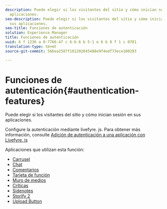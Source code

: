 ```yaml
---
description: Puede elegir si los visitantes del sitio y cómo inician sesión en sus
  aplicaciones.
seo-description: Puede elegir si los visitantes del sitio y cómo inician sesión en
  sus aplicaciones.
seo-title: Funciones de autenticación
solution: Experience Manager
title: Funciones de autenticación
uuid: 6 f 1236 a 0-7766-47 c 6-b 6 b 5-1 e 6 b 8 f 1 c 0781
translation-type: tm+mt
source-git-commit: 566ea2587f101202045488e9f4edf73ece100293

---
```



# Funciones de autenticación{#authentication-features}

Puede elegir si los visitantes del sitio y cómo inician sesión en sus aplicaciones.

Configure la autenticación mediante livefyre. js. Para obtener más información, consulte [Adición de autenticación a una aplicación con Livefyre. js](/help/implementation/c-getting-started/c-implementation-process/c-using-livefyre.js-to-create-customize-and-use-apps-on-your-site.md)

Aplicaciones que utilizan esta función:

* [Carrusel](../c-about-apps/c-carousel-app/c-carousel-app.md#c_carousel_app)
* [Chat](../c-about-apps/c-chat-app/c-chat-app.md#c_chat_app)
* [Comentarios](/help/using/c-about-apps/c-comments/c-comments.md)
* [Tarjeta de función](../c-about-apps/c-feature-card-app/c-feature-card-app.md#c_feature_card_app)
* [Muro de medios](../c-about-apps/c-media-wall-app/c-media-wall-app.md#c_media_wall_app)
* [Críticas](../c-about-apps/c-reviews-app/c-reviews-app.md#c_reviews_app)
* [Sidenotes](../c-about-apps/c-sidenotes-app/c-sidenotes-app.md#c_sidenotes_app)
* [Storify 2](../c-about-apps/c-storify2/c-storify2.md#c_storify2)
* [Upload Button](../c-about-apps/c-upload-button-app/c-upload-button-app.md#c_upload_button_app)

